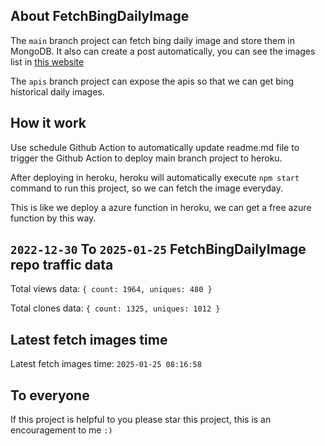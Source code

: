 ## About FetchBingDailyImage

The `main` branch project can fetch bing daily image and store them in MongoDB.
It also can create a post automatically, you can see the images list in [this website](https://oursalbum.netlify.app)

The `apis` branch project can expose the apis so that we can get bing historical daily images.

## How it work

Use schedule Github Action to automatically update readme.md file to trigger the Github Action to deploy main branch project to heroku.

After deploying in heroku, heroku will automatically execute `npm start` command to run this project, so we can fetch the image everyday.

This is like we deploy a azure function in heroku, we can get a free azure function by this way.

## `2022-12-30` To `2025-01-25` FetchBingDailyImage repo traffic data

Total views data: `{ count: 1964, uniques: 480 }`

Total clones data: `{ count: 1325, uniques: 1012 }`

## Latest fetch images time

Latest fetch images time: `2025-01-25 08:16:58`

## To everyone

If this project is helpful to you please star this project, this is an encouragement to me `:)`



